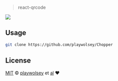 > react-qrcode


![][mit-badge]



## Usage

```sh
git clone https://github.com/playwolsey/Chopper
```

## License

[MIT][license] © [playwolsey][author] et [al][contributors]
:heart:


[license]: http://opensource.org/licenses/MIT
[author]: http://playwolsey.github.com
[mit-badge]: https://img.shields.io/badge/license-MIT-444444.svg?style=flat-square
[dl-badge]: http://img.shields.io/npm/dm/parsec.svg?style=flat-square
[contributors]: https://github.com/playwolsey/react-qrcode/graphs/contributors
